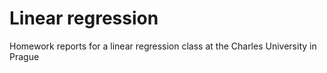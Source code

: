 # Linear regression
Homework reports for a linear regression class at the Charles University in Prague
